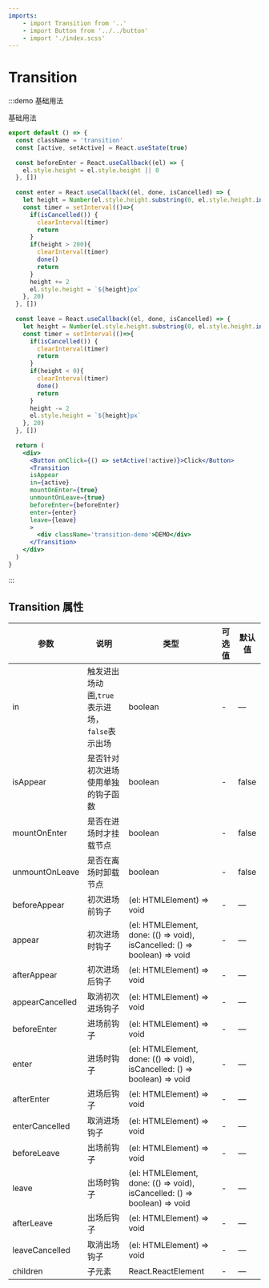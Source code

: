 ```yaml
---
imports:
    - import Transition from '..'
    - import Button from '../../button'
    - import './index.scss'
---
```


# Transition

:::demo 基础用法

基础用法

```jsx
export default () => {
  const className = 'transition'
  const [active, setActive] = React.useState(true)
  
  const beforeEnter = React.useCallback((el) => {
    el.style.height = el.style.height || 0
  }, [])
  
  const enter = React.useCallback((el, done, isCancelled) => {
    let height = Number(el.style.height.substring(0, el.style.height.indexOf('px')) || 0)
    const timer = setInterval(()=>{
      if(isCancelled()) {
        clearInterval(timer)
        return
      }
      if(height > 200){
        clearInterval(timer)
        done()
        return
      }
      height += 2
      el.style.height = `${height}px`
    }, 20)
  }, [])
  
  const leave = React.useCallback((el, done, isCancelled) => {
    let height = Number(el.style.height.substring(0, el.style.height.indexOf('px')) || 200)
    const timer = setInterval(()=>{
      if(isCancelled()) {
        clearInterval(timer)
        return
      }
      if(height < 0){
        clearInterval(timer)
        done()
        return
      }
      height -= 2
      el.style.height = `${height}px`
    }, 20)
  }, [])
  
  return (
    <div>
      <Button onClick={() => setActive(!active)}>Click</Button>
      <Transition
      isAppear
      in={active}
      mountOnEnter={true}
      unmountOnLeave={true}
      beforeEnter={beforeEnter}
      enter={enter}
      leave={leave}
      >
        <div className='transition-demo'>DEMO</div>
      </Transition>
    </div>
  )
}

```

:::

## Transition 属性

| 参数   | 说明                                       | 类型            | 可选值 | 默认值 |
| ------ | ------------------------------------------ | --------------- | ------ | ------ |
| in   | 触发进出场动画,`true`表示进场，`false`表示出场 | boolean | -   | —      |
| isAppear | 是否针对初次进场使用单独的钩子函数            | boolean  | -  | false      |
| mountOnEnter | 是否在进场时才挂载节点            | boolean  | -  | false      |
| unmountOnLeave | 是否在离场时卸载节点            | boolean  | -  | false      |
| beforeAppear   | 初次进场前钩子            | (el: HTMLElement) => void  | -   | —      |
| appear   | 初次进场时钩子            | (el: HTMLElement, done: (() => void), isCancelled: () => boolean) => void  | -   | —      |
| afterAppear   | 初次进场后钩子            | (el: HTMLElement) => void  | -   | —      |
| appearCancelled   | 取消初次进场钩子            | (el: HTMLElement) => void  | -   | —      |
| beforeEnter   | 进场前钩子            | (el: HTMLElement) => void  | -   | —      |
| enter   | 进场时钩子            | (el: HTMLElement, done: (() => void), isCancelled: () => boolean) => void  | -   | —      |
| afterEnter   | 进场后钩子            | (el: HTMLElement) => void  | -   | —      |
| enterCancelled   | 取消进场钩子            | (el: HTMLElement) => void  | -   | —      |
| beforeLeave   | 出场前钩子            | (el: HTMLElement) => void  | -   | —      |
| leave   | 出场时钩子            | (el: HTMLElement, done: (() => void), isCancelled: () => boolean) => void  | -   | —      |
| afterLeave   | 出场后钩子            | (el: HTMLElement) => void  | -   | —      |
| leaveCancelled   | 取消出场钩子            | (el: HTMLElement) => void  | -   | —      |
| children   | 子元素            | React.ReactElement | -   | —      |
